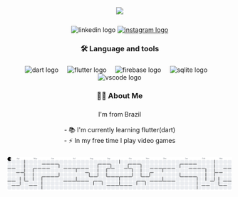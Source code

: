 <div align="center">
  <img height="150" src="https://media.giphy.com/media/M9gbBd9nbDrOTu1Mqx/giphy.gif"  />
</div>

###

<div align="center">
  <img src="https://img.shields.io/static/v1?message=LinkedIn&logo=linkedin&label=&color=0077B5&logoColor=white&labelColor=&style=flat" height="30" alt="linkedin logo"  />
  <a href="https://www.instagram.com/igor__brazilino/" target="_blank">
    <img src="https://img.shields.io/static/v1?message=Instagram&logo=instagram&label=&color=E4405F&logoColor=white&labelColor=&style=flat" height="30" alt="instagram logo"  />
  </a>
</div>


###

<h3 align="center">🛠 Language and tools</h3>

###

<div align="center">
  <img src="https://cdn.jsdelivr.net/gh/devicons/devicon/icons/dart/dart-original.svg" height="40" alt="dart logo"  />
  <img width="12" />
  <img src="https://cdn.jsdelivr.net/gh/devicons/devicon/icons/flutter/flutter-original.svg" height="40" alt="flutter logo"  />
  <img width="12" />
  <img src="https://cdn.jsdelivr.net/gh/devicons/devicon/icons/firebase/firebase-plain-wordmark.svg" height="40" alt="firebase logo"  />
  <img width="12" />
  <img src="https://cdn.jsdelivr.net/gh/devicons/devicon/icons/sqlite/sqlite-original.svg" height="40" alt="sqlite logo"  />
  <img width="12" />
  <img src="https://cdn.jsdelivr.net/gh/devicons/devicon/icons/vscode/vscode-original.svg" height="40" alt="vscode logo"  />
</div>

###

<h3 align="center">👩‍💻  About Me</h3>

###

<p align="center">I'm from Brazil<br><br>- 📚 I'm currently learning flutter(dart)<br>- ⚡ In my free time I play video games</p>

###

<picture>
  <source media="(prefers-color-scheme: dark)" srcset="https://raw.githubusercontent.com/DarkSquash/DarkSquash/output/pacman-contribution-graph-dark.svg">
  <source media="(prefers-color-scheme: light)" srcset="https://raw.githubusercontent.com/DarkSquash/DarkSquash/output/pacman-contribution-graph.svg">
  <img alt="Pac-Man contribution graph" src="https://raw.githubusercontent.com/DarkSquash/DarkSquash/output/pacman-contribution-graph.svg">
</picture>

###
